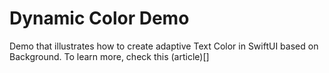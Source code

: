 # Dynamic Color Demo

Demo that illustrates how to create adaptive Text Color in SwiftUI based on Background. To learn more, check this (article)[]
